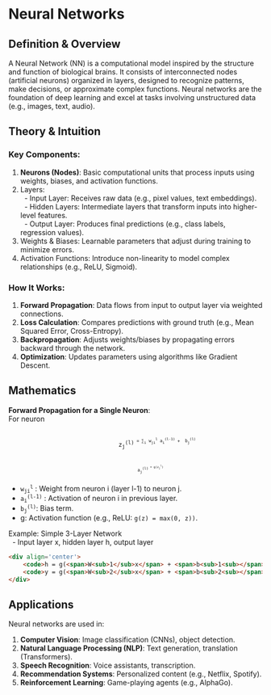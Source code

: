 #   Neural Networks
##  Definition & Overview
A Neural Network (NN) is a computational model inspired by the structure and function of biological brains. It consists of interconnected nodes (artificial neurons) organized in layers, designed to recognize patterns, make decisions, or approximate complex functions. Neural networks are the foundation of deep learning and excel at tasks involving unstructured data (e.g., images, text, audio).

##  Theory & Intuition
###  Key Components:
1.  **Neurons (Nodes)**: Basic computational units that process inputs using weights, biases, and activation functions.
2.  Layers: <br>
&nbsp; -   Input Layer: Receives raw data (e.g., pixel values, text embeddings). <br>
&nbsp; -   Hidden Layers: Intermediate layers that transform inputs into higher-level features. <br>
&nbsp; -   Output Layer: Produces final predictions (e.g., class labels, regression values). <br>
3.  Weights & Biases: Learnable parameters that adjust during training to minimize errors.
4.  Activation Functions: Introduce non-linearity to model complex relationships (e.g., ReLU, Sigmoid).

### How It Works:
1.  **Forward Propagation**: Data flows from input to output layer via weighted connections.
2.  **Loss Calculation**: Compares predictions with ground truth (e.g., Mean Squared Error, Cross-Entropy).
3.  **Backpropagation**: Adjusts weights/biases by propagating errors backward through the network.
4.  **Optimization**: Updates parameters using algorithms like Gradient Descent.

##  Mathematics
**Forward Propagation for a Single Neuron**: <br>
For neuron 
<div>
    <div align='center'>
        <code>
            z<sub>j</sub><sup>(l)<sup> = &sum;<sub>i</sub> w<sub>ji</sub><sup>l</sup> a<sub>i</sub><sup>(l-1)</sup> +  b<sub>j</sub><sup>(l)</sup>
            <br><br>
            a<sub>j</sub><sup>(l)<sup> = g(z<sub>j</sub><sup>l</sup>)
        </code>
    </div>
</div>

-   <code><span><span>w<sub>ji</sub></span><sup>l</sup></span></code> : Weight from neuron i (layer l-1) to neuron j. <br>
-   <code>a<sub>i</sub><sup>(l-1)</sup></code> : Activation of neuron i in previous layer. <br>
-   <code>b<sub>j</sub><sup>(l)</sup></code>: Bias term. <br>
-   g: Activation function (e.g., ReLU: `g(z) = max(0, z))`.

Example: Simple 3-Layer Network <br>
&nbsp;  -   Input layer x, hidden layer h, output layer <br>
```html
<div align='center'>
    <code>h = g(<span>W<sub>1</sub>x</span> + <span>b<sub>1<sub></span>)</code> <br>
    <code>y = g(<span>W<sub>2</sub>x</span> + <span>b<sub>2<sub></span>)</code>
</div>
```



##  Applications
Neural networks are used in:
1.  **Computer Vision**: Image classification (CNNs), object detection. <br>
2.  **Natural Language Processing (NLP)**: Text generation, translation (Transformers). <br>
3.  **Speech Recognition**: Voice assistants, transcription. <br>
4.  **Recommendation Systems**: Personalized content (e.g., Netflix, Spotify). <br>
5.  **Reinforcement Learning**: Game-playing agents (e.g., AlphaGo).


